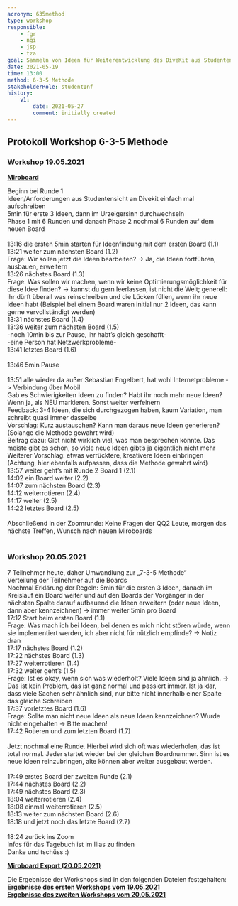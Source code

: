 ```yaml
---
acronym: 635method
type: workshop
responsible: 
    - fgr
    - ngi
    - jsp
    - tza
goal: Sammeln von Ideen für Weiterentwicklung des DiveKit aus Studenten-Sicht mit 6-3-5 Methode
date: 2021-05-19
time: 13:00
method: 6-3-5 Methode
stakeholderRole: studentInf
history:
    v1:     
        date: 2021-05-27
        comment: initially created      
---
```


## Protokoll Workshop 6-3-5 Methode

### Workshop 19.05.2021

**[Miroboard](https://miro.com/app/board/o9J_lER6ffY=/)**

Beginn bei Runde 1  
Ideen/Anforderungen aus Studentensicht an Divekit einfach mal aufschreiben  
5min für erste 3 Ideen, dann im Urzeigersinn durchwechseln  
Phase 1 mit 6 Runden und danach Phase 2 nochmal 6 Runden auf dem neuen Board  
<br>
13:16 die ersten 5min starten für Ideenfindung mit dem ersten Board (1.1)  
13:21 weiter zum nächsten Board (1.2)  
Frage: Wir sollen jetzt die Ideen bearbeiten? -> Ja, die Ideen fortführen, ausbauen, erweitern  
13:26 nächstes Board (1.3)  
Frage: Was sollen wir machen, wenn wir keine Optimierungsmöglichkeit für diese Idee finden? -> kannst du gern leerlassen, ist nicht die Welt; generell: ihr dürft überall was reinschreiben und die Lücken füllen, wenn ihr neue Ideen habt (Beispiel bei einem Board waren initial nur 2 Ideen, das kann gerne vervollständigt werden)  
13:31 nächstes Board (1.4)  
13:36 weiter zum nächsten Board (1.5)  
-noch 10min bis zur Pause, ihr habt’s gleich geschafft-  
-eine Person hat Netzwerkprobleme-  
13:41 letztes Board (1.6)  
<br>
13:46 5min Pause  
<br>
13:51 alle wieder da außer Sebastian Engelbert, hat wohl Internetprobleme -> Verbindung über Mobil  
Gab es Schwierigkeiten Ideen zu finden? Habt ihr noch mehr neue Ideen? Wenn ja, als NEU markieren. Sonst weiter verfeinern  
Feedback: 3-4 Ideen, die sich durchgezogen haben, kaum Variation, man schreibt quasi immer dasselbe  
Vorschlag: Kurz austauschen? Kann man daraus neue Ideen generieren? (Solange die Methode gewahrt wird)  
Beitrag dazu: Gibt nicht wirklich viel, was man besprechen könnte. Das meiste gibt es schon, so viele neue Ideen gibt’s ja eigentlich nicht mehr  
Weiterer Vorschlag: etwas verrücktere, kreativere Ideen einbringen (Achtung, hier ebenfalls aufpassen, dass die Methode gewahrt wird)  
13:57 weiter geht’s mit Runde 2 Board 1 (2.1)  
14:02 ein Board weiter (2.2)  
14:07 zum nächsten Board (2.3)  
14:12 weiterrotieren (2.4)  
14:17 weiter (2.5)  
14:22 letztes Board (2.5)  
<br>
Abschließend in der Zoomrunde: Keine Fragen der QQ2 Leute, morgen das nächste Treffen, Wunsch nach neuen Miroboards
<br>
<br>

### Workshop 20.05.2021

7 Teilnehmer heute, daher Umwandlung zur „7-3-5 Methode“  
Verteilung der Teilnehmer auf die Boards  
Nochmal Erklärung der Regeln: 5min für die ersten 3 Ideen, danach im Kreislauf ein Board weiter und auf den Boards der Vorgänger in der nächsten Spalte darauf aufbauend die Ideen erweitern (oder neue Ideen, dann aber kennzeichnen) -> immer weiter 5min pro Board  
17:12 Start beim ersten Board (1.1)  
Frage: Was mach ich bei Ideen, bei denen es mich nicht stören würde, wenn sie implementiert werden, ich aber nicht für nützlich empfinde? -> Notiz dran  
17:17 nächstes Board (1.2)  
17:22 nächstes Board (1.3)  
17:27 weiterrotieren (1.4)  
17:32 weiter geht’s (1.5)  
Frage: Ist es okay, wenn sich was wiederholt? Viele Ideen sind ja ähnlich. -> Das ist kein Problem, das ist ganz normal und passiert immer. Ist ja klar, dass viele Sachen sehr ähnlich sind, nur bitte nicht innerhalb einer Spalte das gleiche Schreiben  
17:37 vorletztes Board (1.6)  
Frage: Sollte man nicht neue Ideen als neue Ideen kennzeichnen? Wurde nicht eingehalten -> Bitte machen!  
17:42 Rotieren und zum letzten Board (1.7)  
<br>
Jetzt nochmal eine Runde. Hierbei wird sich oft was wiederholen, das ist total normal. 
Jeder startet wieder bei der gleichen Boardnummer. Sinn ist es neue Ideen reinzubringen, alte können aber weiter ausgebaut werden. 
<br>
<br>
17:49 erstes Board der zweiten Runde (2.1)  
17:44 nächstes Board (2.2)  
17:49 nächstes Board (2.3)  
18:04 weiterrotieren (2.4)  
18:08 einmal weiterrotieren (2.5)  
18:13 weiter zum nächsten Board (2.6)  
18:18 und jetzt noch das letzte Board (2.7)  
<br>
18:24 zurück ins Zoom  
Infos für das Tagebuch ist im Ilias zu finden  
Danke und tschüss :)  

**[Miroboard Export (20.05.2021)](../sources/635method_miro.pdf)**
<br>

Die Ergebnisse der Workshops sind in den folgenden Dateien festgehalten:
<br>
**[Ergebnisse des ersten Workshops vom 19.05.2021](../sources/Ergebnisse_6-3-5-Methode-Workshop_Gruppe1.md)**
<br>
**[Ergebnisse des zweiten Workshops vom 20.05.2021](../sources/Ergebnisse_6-3-5-Methode-Workshop_Gruppe2.md)**



